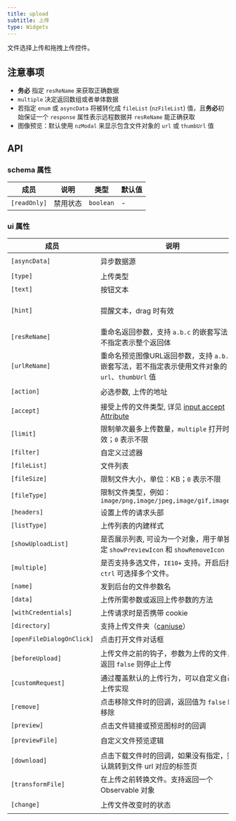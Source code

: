 ```yaml
---
title: upload
subtitle: 上传
type: Widgets
---
```


文件选择上传和拖拽上传控件。

## 注意事项

- **务必** 指定 `resReName` 来获取正确数据
- `multiple` 决定返回数组或者单体数据
- 若指定 `enum` 或 `asyncData` 将被转化成 `fileList` (`nzFileList`) 值，且**务必**初始保证一个 `response` 属性表示远程数据并 `resReName` 能正确获取
- 图像预览：默认使用 `nzModal` 来显示包含文件对象的 `url` 或 `thumbUrl` 值

## API

### schema 属性

成员 | 说明 | 类型 | 默认值
----|------|-----|------
`[readOnly]` | 禁用状态  | `boolean` | -

### ui 属性

成员 | 说明 | 类型 | 默认值
----|------|-----|------
`[asyncData]` | 异步数据源 | `() => Observable<SFSchemaEnumType[]>` | -
`[type]` | 上传类型 | `select,drag` | `select`
`[text]` | 按钮文本 | `string` | `点击上传`
`[hint]` | 提醒文本，drag 时有效 | `string` | `支持单个或批量，严禁上传公司数据或其他安全文件`
`[resReName]` | 重命名返回参数，支持 `a.b.c` 的嵌套写法，若不指定表示整个返回体 | `string` | -
`[urlReName]` | 重命名预览图像URL返回参数，支持 `a.b.c` 的嵌套写法，若不指定表示使用文件对象的 `url`、`thumbUrl` 值 | `string` | -
`[action]` | 必选参数, 上传的地址 | `string, ((file: UploadFile) => string, Observable<string>)` | -
`[accept]` | 接受上传的文件类型, 详见 [input accept Attribute](https://developer.mozilla.org/en-US/docs/Web/HTML/Element/input#attr-accept) | `string, string[]` | -
`[limit]` | 限制单次最多上传数量，`multiple` 打开时有效；`0` 表示不限  | `number` | `0`
`[filter]` | 自定义过滤器 | `UploadFilter[]` | -
`[fileList]` | 文件列表 | `UploadFile[]` | -
`[fileSize]` | 限制文件大小，单位：KB；`0` 表示不限  | `number` | `0`
`[fileType]` | 限制文件类型，例如：`image/png,image/jpeg,image/gif,image/bmp` | `string` | -
`[headers]` | 设置上传的请求头部 | `Object, (file: UploadFile) => {} | Observable<{}>` | -
`[listType]` | 上传列表的内建样式 | `text,picture,picture-card` | `text`
`[showUploadList]` | 是否展示列表, 可设为一个对象，用于单独设定 `showPreviewIcon` 和 `showRemoveIcon` | `boolean` | `true`
`[multiple]` | 是否支持多选文件，`IE10+` 支持。开启后按住 `ctrl` 可选择多个文件。 | `boolean` | `false`
`[name]` | 发到后台的文件参数名 | `string` | `file`
`[data]` | 上传所需参数或返回上传参数的方法 | `Object, (file: UploadFile) => {} | Observable<{}>` | -
`[withCredentials]` | 上传请求时是否携带 cookie | `boolean` | `false`
`[directory]` | 支持上传文件夹（[caniuse](https://caniuse.com/#feat=input-file-directory)） | `boolean` | `false`
`[openFileDialogOnClick]` | 点击打开文件对话框 | `boolean` | `true`
`[beforeUpload]` | 上传文件之前的钩子，参数为上传的文件，若返回 `false` 则停止上传 | `(file: UploadFile, fileList: UploadFile[]) => boolean｜Observable<boolean>` | -
`[customRequest]` | 通过覆盖默认的上传行为，可以自定义自己的上传实现 | `(item: UploadXHRArgs) => Subscription` | -
`[remove]` | 点击移除文件时的回调，返回值为 `false` 时不移除 | `(file: UploadFile) => boolean｜Observable` | -
`[preview]` | 点击文件链接或预览图标时的回调 | `(file: UploadFile) => void` | -
`[previewFile]` | 自定义文件预览逻辑 | `(file: UploadFile) => Observable<string>` | -
`[download]` | 点击下载文件时的回调，如果没有指定，则默认跳转到文件 url 对应的标签页 | `(file: UploadFile) => void` | -
`[transformFile]` | 在上传之前转换文件。支持返回一个 Observable 对象 | `(file: UploadFile) => UploadTransformFileType` | -
`[change]` | 上传文件改变时的状态 | `(args: UploadChangeParam) => void` | -
